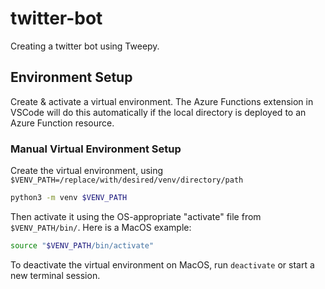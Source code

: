 # twitter-bot

Creating a twitter bot using Tweepy.

## Environment Setup

Create & activate a virtual environment. The Azure Functions extension in VSCode will do this automatically if the local directory is deployed to an Azure Function resource.

### Manual Virtual Environment Setup

Create the virtual environment, using `$VENV_PATH=/replace/with/desired/venv/directory/path`

```bash
python3 -m venv $VENV_PATH
```

Then activate it using the OS-appropriate "activate" file from `$VENV_PATH/bin/`. Here is a MacOS example:

```bash
source "$VENV_PATH/bin/activate"
```

To deactivate the virtual environment on MacOS, run `deactivate` or start a new terminal session.
